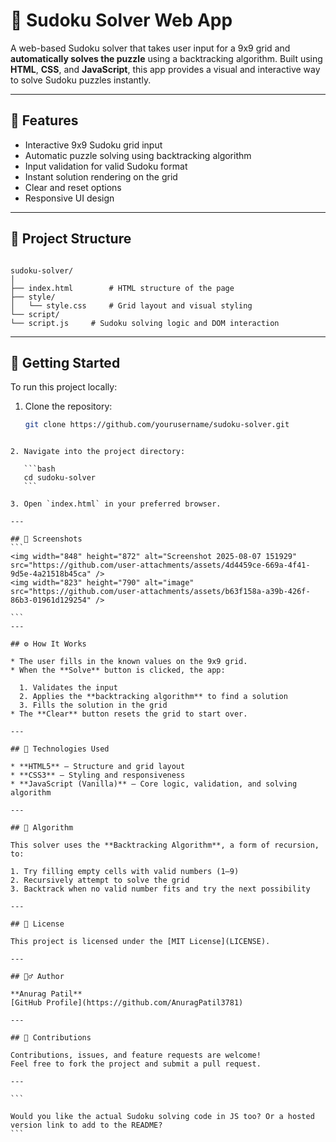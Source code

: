 
# 🧩 Sudoku Solver Web App

A web-based Sudoku solver that takes user input for a 9x9 grid and **automatically solves the puzzle** using a backtracking algorithm. Built using **HTML**, **CSS**, and **JavaScript**, this app provides a visual and interactive way to solve Sudoku puzzles instantly.

---

## 🎯 Features

- Interactive 9x9 Sudoku grid input
- Automatic puzzle solving using backtracking algorithm
- Input validation for valid Sudoku format
- Instant solution rendering on the grid
- Clear and reset options
- Responsive UI design

---

## 📁 Project Structure

```

sudoku-solver/
│
├── index.html        # HTML structure of the page
├── style/
│   └── style.css     # Grid layout and visual styling
└── script/
└── script.js     # Sudoku solving logic and DOM interaction

````

---

## 🚀 Getting Started

To run this project locally:

1. Clone the repository:
   ```bash
   git clone https://github.com/yourusername/sudoku-solver.git
````

2. Navigate into the project directory:

   ```bash
   cd sudoku-solver
   ```

3. Open `index.html` in your preferred browser.

---

## 📸 Screenshots
```
<img width="848" height="872" alt="Screenshot 2025-08-07 151929" src="https://github.com/user-attachments/assets/4d4459ce-669a-4f41-9d5e-4a21518b45ca" />
<img width="823" height="790" alt="image" src="https://github.com/user-attachments/assets/b63f158a-a39b-426f-86b3-01961d129254" />

```
---

## ⚙️ How It Works

* The user fills in the known values on the 9x9 grid.
* When the **Solve** button is clicked, the app:

  1. Validates the input
  2. Applies the **backtracking algorithm** to find a solution
  3. Fills the solution in the grid
* The **Clear** button resets the grid to start over.

---

## 📌 Technologies Used

* **HTML5** – Structure and grid layout
* **CSS3** – Styling and responsiveness
* **JavaScript (Vanilla)** – Core logic, validation, and solving algorithm

---

## 🧠 Algorithm

This solver uses the **Backtracking Algorithm**, a form of recursion, to:

1. Try filling empty cells with valid numbers (1–9)
2. Recursively attempt to solve the grid
3. Backtrack when no valid number fits and try the next possibility

---

## 📄 License

This project is licensed under the [MIT License](LICENSE).

---

## 🙋‍♂️ Author

**Anurag Patil**
[GitHub Profile](https://github.com/AnuragPatil3781)

---

## 🤝 Contributions

Contributions, issues, and feature requests are welcome!
Feel free to fork the project and submit a pull request.

---

```

Would you like the actual Sudoku solving code in JS too? Or a hosted version link to add to the README?
```
